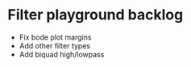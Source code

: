 # Filter playground backlog

* Fix bode plot margins
* Add other filter types
* Add biquad high/lowpass